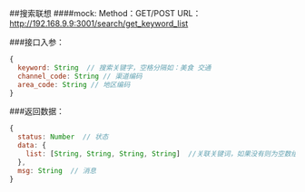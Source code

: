 ##搜索联想
####mock:
Method：GET/POST
URL：<http://192.168.9.9:3001/search/get_keyword_list>

###接口入参：
```javascript
{
  keyword: String  // 搜索关键字，空格分隔如：美食 交通
  channel_code: String // 渠道编码
  area_code: String // 地区编码
}
```

###返回数据：
```javascript
{
  status: Number  // 状态
  data: {
    list: [String, String, String, String]  //关联关键词，如果没有则为空数组，最多10条
  },
  msg: String  // 消息
}
```
